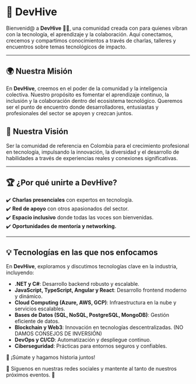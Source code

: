 # 🚀 DevHive

Bienvenid@ a **DevHive** 🐝✨, una comunidad creada con para quienes vibran con la tecnología, el aprendizaje y la colaboración. Aquí conectamos, crecemos y compartimos conocimientos a través de charlas, talleres y encuentros sobre temas tecnológicos de impacto.

---

## 🌍 Nuestra Misión
En **DevHive**, creemos en el poder de la comunidad y la inteligencia colectiva. Nuestro propósito es fomentar el aprendizaje continuo, la inclusión y la colaboración dentro del ecosistema tecnológico. Queremos ser el punto de encuentro donde desarrolladores, entusiastas y profesionales del sector se apoyen y crezcan juntos.

## 🎯 Nuestra Visión
Ser la comunidad de referencia en Colombia para el crecimiento profesional en tecnología, impulsando la innovación, la diversidad y el desarrollo de habilidades a través de experiencias reales y conexiones significativas.

---

## 🏆 ¿Por qué unirte a DevHive?
✔️ **Charlas presenciales** con expertos en tecnología.  
✔️ **Red de apoyo** con otros apasionados del sector.  
✔️ **Espacio inclusivo** donde todas las voces son bienvenidas.  
✔️ **Oportunidades de mentoría y networking.**

---

## 💡 Tecnologías en las que nos enfocamos
En **DevHive**, exploramos y discutimos tecnologías clave en la industria, incluyendo:
- **.NET y C#**: Desarrollo backend robusto y escalable.
- **JavaScript, TypeScript, Angular y React**: Desarrollo frontend moderno y dinámico.
- **Cloud Computing (Azure, AWS, GCP)**: Infraestructura en la nube y servicios escalables.
- **Bases de Datos (SQL, NoSQL, PostgreSQL, MongoDB)**: Gestión eficiente de datos.
- **Blockchain y Web3**: Innovación en tecnologías descentralizadas. (NO DAMOS CONSEJOS DE INVERSIÓN)
- **DevOps y CI/CD**: Automatización y despliegue continuo.
- **Ciberseguridad**: Prácticas para entornos seguros y confiables.

🔗 ¡Súmate y hagamos historia juntos!

📢 Síguenos en nuestras redes sociales y mantente al tanto de nuestros próximos eventos. 🚀
